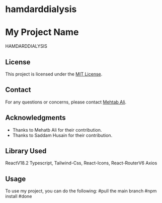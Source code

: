 # hamdarddialysis
# My Project Name
HAMDARDDIALYSIS


## License
This project is licensed under the [MIT License](LICENSE).

## Contact
For any questions or concerns, please contact [Mehtab Ali](mailto:mohd2mehtab@example.com).

## Acknowledgments

- Thanks to Mehatb Ali for their contribution.
- Thanks to Saddam Husain for their contribution.


## Library Used
ReactV18.2 Typescript, Tailwind-Css, React-Icons, React-RouterV6 Axios


## Usage

To use my project, you can do the following:
#pull the main branch
#npm install
#done


